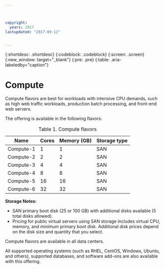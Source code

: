 ```yaml
---



copyright:
  years: 2017
lastupdated: "2017-09-11"


---
```


{:shortdesc: .shortdesc}
{:codeblock: .codeblock}
{:screen: .screen}
{:new_window: target="_blank"}
{:pre: .pre}
{:table: .aria-labeledby="caption"}

# Compute
Compute flavors are best for workloads with intensive CPU demands, such as high web traffic workloads, production batch processing, and front-end web servers.

The offering is available in the following flavors:

<table>
<CAPTION>Table 1. Compute flavors</CAPTION>
<THEAD>
<TR>
<th>Name</th>
<th>Cores</th>
<th>Memory (GB)</th>
<th>Storage type</th>
</TR>
</THEAD>
<TBODY>
<tr>
<td>Compute-1</td>
<td>1</td>
<td>1</td>
<td>SAN</td>
</tr>
<tr>
<td>Compute-2</td>
<td>2</td>
<td>2</td>
<td>SAN</td>
</tr>
<tr>
<td>Compute-3</td>
<td>4</td>
<td>4</td>
<td>SAN</td>
</tr>
<tr>
<td>Compute-4</td>
<td>8</td>
<td>8</td>
<td>SAN</td>
</tr>
<tr>
<td>Compute-5</td>
<td>16</td>
<td>16</td>
<td>SAN</td>
</tr>
<tr>
<td>Compute-6</td>
<td>32</td>
<td>32</td>
<td>SAN</td>
</tr>
</TBODY>
</table>

**Storage Notes:**
* SAN primary boot disk (25 or 100 GB) with additional disks available (5 total disks allowed).
* Pricing for public virtual servers using SAN storage includes virtual CPU, memory, and minimum primary boot disk. Additional disk prices depend on the disk size and quantity that you select.  

Compute flavors are available in all data centers.

All supported operating systems (such as RHEL, CentOS, Windows, Ubuntu, and others), supported  databases, and software add-ons are also available with this offering.  

